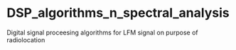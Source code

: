 # DSP_algorithms_n_spectral_analysis
Digital signal proceesing algorithms for LFM signal on purpose of radiolocation

